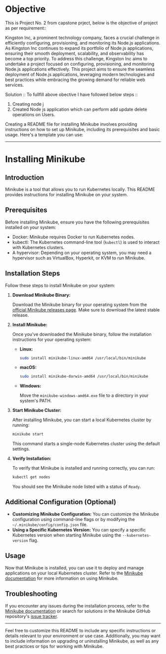 

# Objective 
This is Project No. 2 from capstone prject, below is the objective of project as per requirement::

Kingston Inc, a prominent technology company, faces a crucial challenge in efficiently
configuring, provisioning, and monitoring its Node.js applications. As Kingston Inc continues to
expand its portfolio of Node.js applications, ensuring their smooth deployment, scalability, and
observability has become a top priority. To address this challenge, Kingston Inc aims to
undertake a project focused on configuring, provisioning, and monitoring Node.js applications
effectively. This project aims to ensure the seamless deployment of Node.js applications,
leveraging modern technologies and best practices while embracing the growing demand for
reliable web services.


Solution ::
To fullfill above obective I have followed below steps ::
1. Creating node j
1. Created Node js application which can perform add update delete operations on Users.



Creating a README file for installing Minikube involves providing instructions on how to set up Minikube, including its prerequisites and basic usage. Here's a template you can use:

---

# Installing Minikube

## Introduction

Minikube is a tool that allows you to run Kubernetes locally. This README provides instructions for installing Minikube on your system.

## Prerequisites

Before installing Minikube, ensure you have the following prerequisites installed on your system:

- Docker: Minikube requires Docker to run Kubernetes nodes.
- kubectl: The Kubernetes command-line tool (`kubectl`) is used to interact with Kubernetes clusters.
- A hypervisor: Depending on your operating system, you may need a hypervisor such as VirtualBox, Hyperkit, or KVM to run Minikube.

## Installation Steps

Follow these steps to install Minikube on your system:

1. **Download Minikube Binary:**

   Download the Minikube binary for your operating system from the [official Minikube releases page](https://github.com/kubernetes/minikube/releases). Make sure to download the latest stable release.

2. **Install Minikube:**

   Once you've downloaded the Minikube binary, follow the installation instructions for your operating system:

   - **Linux:**

     ```bash
     sudo install minikube-linux-amd64 /usr/local/bin/minikube
     ```

   - **macOS:**

     ```bash
     sudo install minikube-darwin-amd64 /usr/local/bin/minikube
     ```

   - **Windows:**

     Move the `minikube-windows-amd64.exe` file to a directory in your system's PATH.

3. **Start Minikube Cluster:**

   After installing Minikube, you can start a local Kubernetes cluster by running:

   ```bash
   minikube start
   ```

   This command starts a single-node Kubernetes cluster using the default settings.

4. **Verify Installation:**

   To verify that Minikube is installed and running correctly, you can run:

   ```bash
   kubectl get nodes
   ```

   You should see the Minikube node listed with a status of `Ready`.

## Additional Configuration (Optional)

- **Customizing Minikube Configuration:** You can customize the Minikube configuration using command-line flags or by modifying the `~/.minikube/config/config.json` file.
- **Using a Specific Kubernetes Version:** You can specify a specific Kubernetes version when starting Minikube using the `--kubernetes-version` flag.

## Usage

Now that Minikube is installed, you can use it to deploy and manage applications on your local Kubernetes cluster. Refer to the [Minikube documentation](https://minikube.sigs.k8s.io/docs/) for more information on using Minikube.

## Troubleshooting

If you encounter any issues during the installation process, refer to the [Minikube documentation](https://minikube.sigs.k8s.io/docs/) or search for solutions in the Minikube GitHub repository's [issue tracker](https://github.com/kubernetes/minikube/issues).

---

Feel free to customize this README to include any specific instructions or details relevant to your environment or use case. Additionally, you may want to include information on upgrading or uninstalling Minikube, as well as any best practices or tips for working with Minikube.